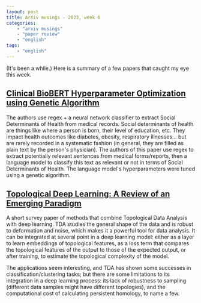 ```yaml
---
layout: post
title: ArXiv musings - 2023, week 6
categories:
    - "arxiv musings"
    - "paper review"
    - "english"
tags:
    - "english"
---
```


(It's been a while.) Here is a summary of a few papers that caught my eye this week.

<!--more-->
## [Clinical BioBERT Hyperparameter Optimization using Genetic Algorithm](https://arxiv.org/abs/2302.03822)

The authors use regex + a neural network classifier to extract Social Determinants of Health from medical records. Social determinants of health are things like where a person is born, their level of education, etc. They impact health outcomes like diabetes, obesity, respiratory illnesses... but are rarely recorded in a systematic fashion (in general, they are filled as plain text by the person's physician). The authors of this paper use regex to extract potentially relevant sentences from medical forms/reports, then a language model to classify this text as relevant or not in terms of Social Determinants of Health. The language model's hyperparameters were tuned using a genetic algorithm.

## [Topological Deep Learning: A Review of an Emerging Paradigm](https://arxiv.org/pdf/2302.03836.pdf)

A short survey paper of methods that combine Topological Data Analysis with deep learning. TDA studies the general shape of the data and is robust to deformation and noise, which makes it a powerful tool for data analysis. It can be integrated at several point in a deep learning model: either as a layer to learn embeddings of topological features, as a loss term that compares the topological features of the output to those of the expected output, or after training, to estimate the topological complexity of the model.

The applications seem interesting, and TDA has shown some successes in classification/clustering tasks; but there are some limitations to its integration in a deep learning process: its lack of robustness to sampling (different data samples might have different topologies), and the computational cost of calculating persistent homology, to name a few.


